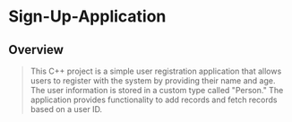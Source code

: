 # Sign-Up-Application

## Overview
> This C++ project is a simple user registration application that allows users to register with the system by providing their name and age.
> The user information is stored in a custom type called "Person." The application provides functionality to add records and fetch records based on a user ID.

